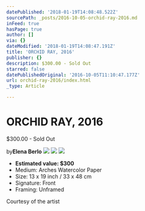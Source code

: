 ```yaml
---
datePublished: '2018-01-19T14:08:48.522Z'
sourcePath: _posts/2016-10-05-orchid-ray-2016.md
inFeed: true
hasPage: true
author: []
via: {}
dateModified: '2018-01-19T14:08:47.191Z'
title: 'ORCHID RAY, 2016'
publisher: {}
description: $300.00 - Sold Out
starred: false
datePublishedOriginal: '2016-10-05T11:10:47.177Z'
url: orchid-ray-2016/index.html
_type: Article

---
```

# **ORCHID RAY, 2016**

$300.00 - Sold Out

by**Elena Berlo**
![](https://the-grid-user-content.s3-us-west-2.amazonaws.com/0da090e7-3f08-4e63-919c-5df3981cc7aa.jpg)
![](https://the-grid-user-content.s3-us-west-2.amazonaws.com/6195357a-a787-4ed6-92f4-00741ffcfefd.jpg)
![](https://the-grid-user-content.s3-us-west-2.amazonaws.com/71786910-c00d-44f3-a597-9558a3ab816b.jpg)

* **Estimated value: $300**
* Medium: Arches Watercolor Paper
* Size: 13 x 19 inch / 33 x 48 cm
* Signature: Front
* Framing: Unframed

Courtesy of the artist